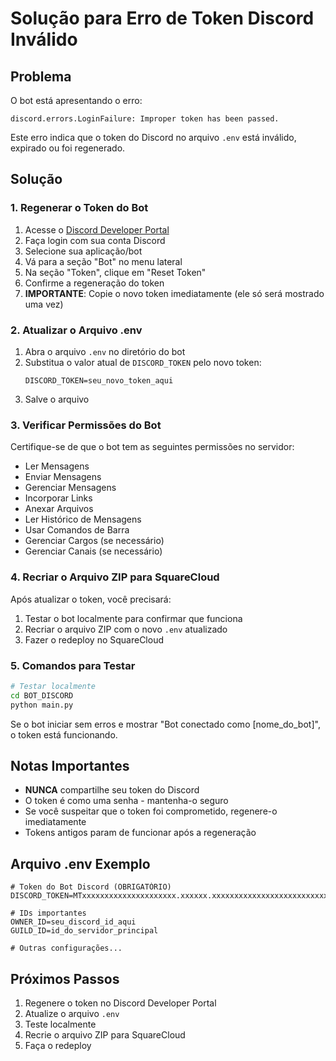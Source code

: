 # Solução para Erro de Token Discord Inválido

## Problema
O bot está apresentando o erro:
```
discord.errors.LoginFailure: Improper token has been passed.
```

Este erro indica que o token do Discord no arquivo `.env` está inválido, expirado ou foi regenerado.

## Solução

### 1. Regenerar o Token do Bot

1. Acesse o [Discord Developer Portal](https://discord.com/developers/applications)
2. Faça login com sua conta Discord
3. Selecione sua aplicação/bot
4. Vá para a seção "Bot" no menu lateral
5. Na seção "Token", clique em "Reset Token"
6. Confirme a regeneração do token
7. **IMPORTANTE**: Copie o novo token imediatamente (ele só será mostrado uma vez)

### 2. Atualizar o Arquivo .env

1. Abra o arquivo `.env` no diretório do bot
2. Substitua o valor atual de `DISCORD_TOKEN` pelo novo token:
   ```
   DISCORD_TOKEN=seu_novo_token_aqui
   ```
3. Salve o arquivo

### 3. Verificar Permissões do Bot

Certifique-se de que o bot tem as seguintes permissões no servidor:
- Ler Mensagens
- Enviar Mensagens
- Gerenciar Mensagens
- Incorporar Links
- Anexar Arquivos
- Ler Histórico de Mensagens
- Usar Comandos de Barra
- Gerenciar Cargos (se necessário)
- Gerenciar Canais (se necessário)

### 4. Recriar o Arquivo ZIP para SquareCloud

Após atualizar o token, você precisará:
1. Testar o bot localmente para confirmar que funciona
2. Recriar o arquivo ZIP com o novo `.env` atualizado
3. Fazer o redeploy no SquareCloud

### 5. Comandos para Testar

```bash
# Testar localmente
cd BOT_DISCORD
python main.py
```

Se o bot iniciar sem erros e mostrar "Bot conectado como [nome_do_bot]", o token está funcionando.

## Notas Importantes

- **NUNCA** compartilhe seu token do Discord
- O token é como uma senha - mantenha-o seguro
- Se você suspeitar que o token foi comprometido, regenere-o imediatamente
- Tokens antigos param de funcionar após a regeneração

## Arquivo .env Exemplo

```env
# Token do Bot Discord (OBRIGATÓRIO)
DISCORD_TOKEN=MTxxxxxxxxxxxxxxxxxxxxx.xxxxxx.xxxxxxxxxxxxxxxxxxxxxxxxxxx

# IDs importantes
OWNER_ID=seu_discord_id_aqui
GUILD_ID=id_do_servidor_principal

# Outras configurações...
```

## Próximos Passos

1. Regenere o token no Discord Developer Portal
2. Atualize o arquivo `.env`
3. Teste localmente
4. Recrie o arquivo ZIP para SquareCloud
5. Faça o redeploy